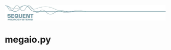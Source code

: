 
[![megaio-rpi](readmeres/sequent.jpg)](https://www.sequentmicrosystems.com/megaio.html)

# megaio.py

